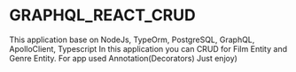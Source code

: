 # GRAPHQL_REACT_CRUD
This application base on NodeJs, TypeOrm, PostgreSQL, GraphQL, ApolloClient, Typescript
In this application you can CRUD for Film Entity and Genre Entity.
For app used Annotation(Decorators)
Just enjoy)
